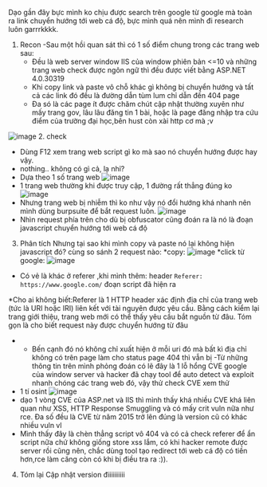 Dạo gần đây bực mình ko chịu được search trên google từ google mà toàn ra link chuyển hướng tới web cá độ, bực mình quá nên mình đi research luôn garrrkkkk.
1. Recon
   -Sau một hồi quan sát thì có 1 số điểm chung trong các trang web sau:
   + Đều là web server window IIS của window phiên bản <=10 và những trang web check được ngôn ngữ thì đều được viết bằng ASP.NET 4.0.30319
   + Khi copy link và paste vô chỗ khác gì không bị chuyển hướng và tất cả các link đó đều là đường dẫn tùm lum chỉ dẫn đến 404 page
   + Đa só là các page ít được chăm chút cập nhật thường xuyên như mấy trang gov, lâu lâu đăng tin 1 bài, hoặc là page đăng nhập tra cứu điểm của trường đại học,bên hust còn xài http cơ mà ;v
   
![image](https://github.com/vanatka10/research/assets/126310360/a5ffe4c7-20cd-4645-ba98-d3f85c218769)
2. check
- Dùng F12 xem trang web script gì ko mà sao nó chuyển hướng được hay vậy.
- nothing.. không có gì cả, lạ nhỉ?
- Dựa theo 1 số trang web 
![image](https://github.com/vanatka10/research/assets/126310360/9102bc13-1483-4a24-a113-a29a9573ea3f)
- 1 trang web thường khi được truy cập, 1 đường rất thẳng đúng ko
 ![image](https://github.com/vanatka10/research/assets/126310360/87e93bdd-29b8-485a-911a-289476b6be93)
- Nhưng trang web bị nhiễm thì ko như vậy nó đổi hướng khá nhanh nên mình dùng burpsuite để bắt request luôn.
![image](https://github.com/vanatka10/research/assets/126310360/808fe6a6-5721-4892-a68e-5f63d8895a1a)
- Nhìn request phía trên cho dù bị obfuscator cũng đoán ra là nó là đoạn javascript chuyển hướng tới web cá độ
3. Phân tích
  Nhưng tại sao khi mình copy và paste nó lại không hiện javascript đó? cùng so sánh 2 request nào:
  *copy:
  ![image](https://github.com/vanatka10/research/assets/126310360/5ccd3978-02c7-4bad-84e0-fbd7370a131f)
  *click từ google:
  ![image](https://github.com/vanatka10/research/assets/126310360/c1441b2a-ef75-437f-9c49-bcbbd99d7dce)
  - Có vẻ là khác ở referer ,khi mình thêm: header ```Referer: https://www.google.com/``` đoạn script đã hiện ra
  
  *Cho ai không biết:Referer là 1 HTTP header xác định địa chỉ của trang web (tức là URI hoặc IRI) liên kết với tài nguyên được yêu cầu. Bằng cách kiểm lại trang giới thiệu, trang web mới có thể thấy yêu cầu bắt nguồn từ đâu. Tóm gọn là cho biết request này được chuyển hướng từ đâu
  - - Bến cạnh đó nó không chỉ xuất hiện ở mỗi uri đó mà bất kì địa chỉ không có trên page làm cho status page 404 thì vẫn bị
  -Từ những thông tin trên mình phỏng đoán có lẽ đây là 1 lỗ hổng CVE google của window server và hacker đã chạy tool để auto detect và exploit nhanh chóng các trang web đó, vậy thử check CVE xem thử
  - 1 tí osint
     ![image](https://github.com/vanatka10/research/assets/126310360/5961386b-b0c0-4914-855b-a03943f62ff3)
  - dạo 1 vòng CVE của ASP.net và IIS thì mình thấy khá nhiều CVE khá liên quan như XSS, HTTP Response Smuggling và có mấy crit vuln nữa như rce. Đa số đều là CVE từ năm 2015 trở lên đúng là version cũ có khác nhiều vuln vl
  - Mình thấy đây là chèn thẳng script vô 404 và có cả check referer để ẩn script nữa chứ không giống store xss lắm, có khi hacker remote được server rồi cũng nên, chắc dùng tool tạo redirect tới web cá độ có tiền hơn,rce làm căng còn có khi bị điều tra ra :)).
  4. Tóm lại
    Cập nhật version điiiiiiiiii
  







